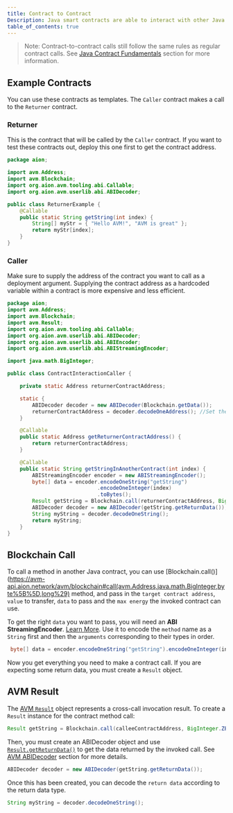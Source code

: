 ```yaml
---
title: Contract to Contract
Description: Java smart contracts are able to interact with other Java contracts on the Aion network. This page details how that is achived.
table_of_contents: true
---
```


> Note: Contract-to-contract calls still follow the same rules as regular contract calls. See [Java Contract Fundamentals](/developers/fundamentals/avm-concepts/callable-functions/) section for more information.

## Example Contracts

You can use these contracts as templates. The `Caller` contract makes a call to the `Returner` contract.

### Returner

This is the contract that will be called by the `Caller` contract. If you want to test these contracts out, deploy this one first to get the contract address.

```java
package aion;

import avm.Address;
import avm.Blockchain;
import org.aion.avm.tooling.abi.Callable;
import org.aion.avm.userlib.abi.ABIDecoder;

public class ReturnerExample {
    @Callable
    public static String getString(int index) {
        String[] myStr = { "Hello AVM!", "AVM is great" };
        return myStr[index];
    }
}
```

### Caller

Make sure to supply the address of the contract you want to call as a deployment argument. Supplying the contract address as a hardcoded variable within a contract is more expensive and less efficient​.

```java
package aion;
import avm.Address;
import avm.Blockchain;
import avm.Result;
import org.aion.avm.tooling.abi.Callable;
import org.aion.avm.userlib.abi.ABIDecoder;
import org.aion.avm.userlib.abi.ABIEncoder;
import org.aion.avm.userlib.abi.ABIStreamingEncoder;

import java.math.BigInteger;

public class ContractInteractionCaller {

    private static Address returnerContractAddress;

    static {
        ABIDecoder decoder = new ABIDecoder(Blockchain.getData());
        returnerContractAddress = decoder.decodeOneAddress(); //Set the contract address that you want to call
    }

    @Callable
    public static Address getReturnerContractAddress() {
        return returnerContractAddress;
    }

    @Callable
    public static String getStringInAnotherContract(int index) {
        ABIStreamingEncoder encoder = new ABIStreamingEncoder();
        byte[] data = encoder.encodeOneString("getString")
                             .encodeOneInteger(index)
                             .toBytes();
        Result getString = Blockchain.call(returnerContractAddress, BigInteger.ZERO, data, Blockchain.getRemainingEnergy());
        ABIDecoder decoder = new ABIDecoder(getString.getReturnData());
        String myString = decoder.decodeOneString();
        return myString;
    }
}
```

## Blockchain Call

To call a method in another Java contract, you can use [Blockchain.call()](https://avm-api.aion.network/avm/blockchain#call(avm.Address,java.math.BigInteger,byte%5B%5D,long%29) method, and pass in the `target contract address`, `value` to transfer, `data` to pass and the `max energy` the invoked contract can use.

To get the right `data` you want to pass, you will need an **ABI StreamingEncoder**. [Learn More](https://docs.aion.network/docs/abistreamingencoder).
Use it to encode the `method` name as a `String` first and then the `arguments` corresponding to their types in order. 

```java
 byte[] data = encoder.encodeOneString("getString").encodeOneInteger(index).toBytes();
```

Now you get everything you need to make a contract call.
If you are expecting some return data, you must create a `Result` object.

## AVM Result

The [AVM `Result`](https://avm-api.aion.network/avm/result) object represents a cross-call invocation result. To create a `Result` instance for the contract method call:

```java
Result getString = Blockchain.call(calleeContractAddress, BigInteger.ZERO, data, Blockchain.getRemainingEnergy());
```

Then, you must create an ABIDecoder object and use [`Result.getReturnData()`](https://avm-api.aion.network/avm/result)  to get the data returned by the invoked call. See [AVM ABIDecoder](https://docs.aion.network/docs/deployment-initialization#section--avm-abi-decoder-https-avm-api-aion-network-org-aion-avm-userlib-abi-abidecoder-) section for more details.

```java
ABIDecoder decoder = new ABIDecoder(getString.getReturnData());
```

Once this has been created, you can decode the `return data` according to the return data type.

```java
String myString = decoder.decodeOneString();
```